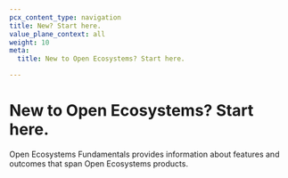 ```yaml
---
pcx_content_type: navigation
title: New? Start here.
value_plane_context: all
weight: 10
meta:
  title: New to Open Ecosystems? Start here.

---
```


# New to Open Ecosystems? Start here.

Open Ecosystems Fundamentals provides information about features and outcomes that span Open Ecosystems products.

